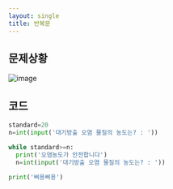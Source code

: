 ```yaml
---
layout: single
title: 반복문
---
```

## 문제상황
![image](https://user-images.githubusercontent.com/80248096/113558237-408a3100-963a-11eb-8a5a-319d86ea2502.png)

## 코드
~~~python
standard=20
n=int(input('대기방출 오염 물질의 농도는? : '))

while standard>=n:
  print('오염농도가 안전합니다')
  n=int(input('대기방출 오염 물질의 농도는? : '))
  
print('삐용삐용')
~~~

